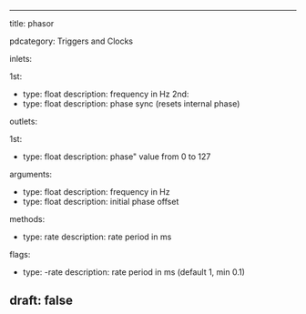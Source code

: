 --- 


title: phasor

pdcategory: Triggers and Clocks

inlets:

  1st:
  - type: float
    description: frequency in Hz
  2nd:
  - type: float
    description: phase sync (resets internal phase)

outlets:

  1st:
  - type: float
    description: phase" value from 0 to 127

arguments:
  - type: float
    description: frequency in Hz
  - type: float
    description: initial phase offset

methods:
  - type: rate <float>
    description: rate period in ms

flags:
  - type: -rate <float>
    description: rate period in ms (default 1, min 0.1)

draft: false
---